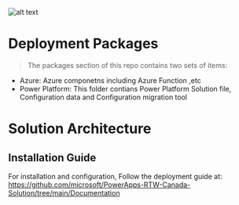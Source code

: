 ![alt text](https://store-images.s-microsoft.com/image/apps.39763.73792937-4301-4b9d-afe6-49c56a73671b.59a8c072-5293-44e2-a11d-c4e4dff9246c.3413aac0-262d-4181-813e-8f4c7feb2d1d)

# Deployment Packages

> The packages section of this repo contains two sets of items:

- Azure: Azure componetns including Azure Function ,etc
- Power Platform: This folder contians Power Platform Solution file, Configuration data and Configuration migration tool 

# Solution Architecture



## Installation Guide

For installation and configuration, Follow the deployment guide at: https://github.com/microsoft/PowerApps-RTW-Canada-Solution/tree/main/Documentation


